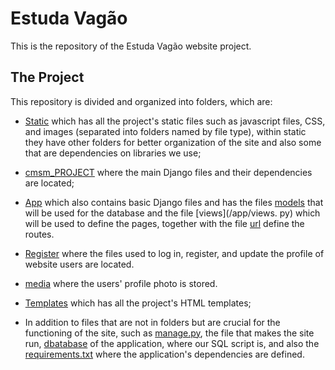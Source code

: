 # Estuda Vagão
This is the repository of the Estuda Vagão website project.

## The Project

This repository is divided and organized into folders, which are:

- [Static](/static) which has all the project's static files such as javascript files, CSS, and images (separated into folders named by file type), within static they have other folders for better organization of the site and also some that are dependencies on libraries we use;

- [cmsm_PROJECT](/cmsm_PROJECT/) where the main Django files and their dependencies are located;

- [App](/app/) which also contains basic Django files and has the files [models](/app/models.py) that will be used for the database and the file [views](/app/views. py) which will be used to define the pages, together with the file [url](/cmsm_PROJECT/urls.py) define the routes.

- [Register](/register/) where the files used to log in, register, and update the profile of website users are located.

- [media](/media/) where the users' profile photo is stored.

- [Templates](/templates/) which has all the project's HTML templates;

- In addition to files that are not in folders but are crucial for the functioning of the site, such as [manage.py](/manage.py), the file that makes the site run, [dbatabase](/db.sqlite3/) of the application, where our SQL script is, and also the [requirements.txt](/requirements.Txt) where the application's dependencies are defined.

